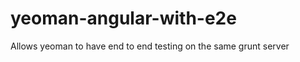 yeoman-angular-with-e2e
=======================

Allows yeoman to have end to end testing on the same grunt server
